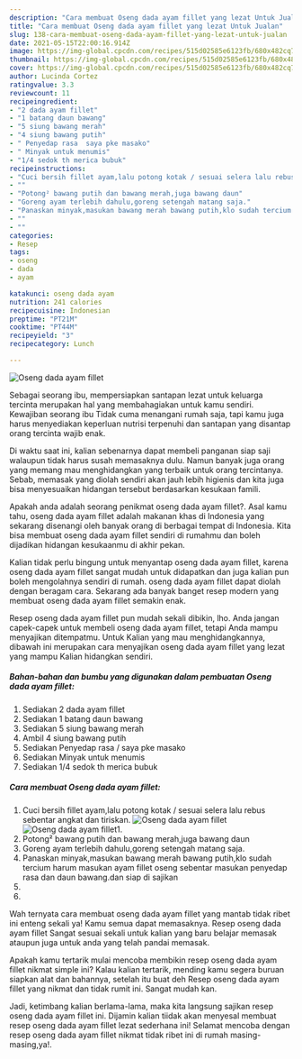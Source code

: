 ```yaml
---
description: "Cara membuat Oseng dada ayam fillet yang lezat Untuk Jualan"
title: "Cara membuat Oseng dada ayam fillet yang lezat Untuk Jualan"
slug: 138-cara-membuat-oseng-dada-ayam-fillet-yang-lezat-untuk-jualan
date: 2021-05-15T22:00:16.914Z
image: https://img-global.cpcdn.com/recipes/515d02585e6123fb/680x482cq70/oseng-dada-ayam-fillet-foto-resep-utama.jpg
thumbnail: https://img-global.cpcdn.com/recipes/515d02585e6123fb/680x482cq70/oseng-dada-ayam-fillet-foto-resep-utama.jpg
cover: https://img-global.cpcdn.com/recipes/515d02585e6123fb/680x482cq70/oseng-dada-ayam-fillet-foto-resep-utama.jpg
author: Lucinda Cortez
ratingvalue: 3.3
reviewcount: 11
recipeingredient:
- "2 dada ayam fillet"
- "1 batang daun bawang"
- "5 siung bawang merah"
- "4 siung bawang putih"
- " Penyedap rasa  saya pke masako"
- " Minyak untuk menumis"
- "1/4 sedok th merica bubuk"
recipeinstructions:
- "Cuci bersih fillet ayam,lalu potong kotak / sesuai selera lalu rebus sebentar angkat dan tiriskan."
- ""
- "Potong² bawang putih dan bawang merah,juga bawang daun"
- "Goreng ayam terlebih dahulu,goreng setengah matang saja."
- "Panaskan minyak,masukan bawang merah bawang putih,klo sudah tercium harum masukan ayam fillet oseng sebentar masukan penyedap rasa dan daun bawang.dan siap di sajikan"
- ""
- ""
categories:
- Resep
tags:
- oseng
- dada
- ayam

katakunci: oseng dada ayam 
nutrition: 241 calories
recipecuisine: Indonesian
preptime: "PT21M"
cooktime: "PT44M"
recipeyield: "3"
recipecategory: Lunch

---
```



![Oseng dada ayam fillet](https://img-global.cpcdn.com/recipes/515d02585e6123fb/680x482cq70/oseng-dada-ayam-fillet-foto-resep-utama.jpg)

Sebagai seorang ibu, mempersiapkan santapan lezat untuk keluarga tercinta merupakan hal yang membahagiakan untuk kamu sendiri. Kewajiban seorang ibu Tidak cuma menangani rumah saja, tapi kamu juga harus menyediakan keperluan nutrisi terpenuhi dan santapan yang disantap orang tercinta wajib enak.

Di waktu  saat ini, kalian sebenarnya dapat membeli panganan siap saji walaupun tidak harus susah memasaknya dulu. Namun banyak juga orang yang memang mau menghidangkan yang terbaik untuk orang tercintanya. Sebab, memasak yang diolah sendiri akan jauh lebih higienis dan kita juga bisa menyesuaikan hidangan tersebut berdasarkan kesukaan famili. 



Apakah anda adalah seorang penikmat oseng dada ayam fillet?. Asal kamu tahu, oseng dada ayam fillet adalah makanan khas di Indonesia yang sekarang disenangi oleh banyak orang di berbagai tempat di Indonesia. Kita bisa membuat oseng dada ayam fillet sendiri di rumahmu dan boleh dijadikan hidangan kesukaanmu di akhir pekan.

Kalian tidak perlu bingung untuk menyantap oseng dada ayam fillet, karena oseng dada ayam fillet sangat mudah untuk didapatkan dan juga kalian pun boleh mengolahnya sendiri di rumah. oseng dada ayam fillet dapat diolah dengan beragam cara. Sekarang ada banyak banget resep modern yang membuat oseng dada ayam fillet semakin enak.

Resep oseng dada ayam fillet pun mudah sekali dibikin, lho. Anda jangan capek-capek untuk membeli oseng dada ayam fillet, tetapi Anda mampu menyajikan ditempatmu. Untuk Kalian yang mau menghidangkannya, dibawah ini merupakan cara menyajikan oseng dada ayam fillet yang lezat yang mampu Kalian hidangkan sendiri.

<!--inarticleads1-->

##### Bahan-bahan dan bumbu yang digunakan dalam pembuatan Oseng dada ayam fillet:

1. Sediakan 2 dada ayam fillet
1. Sediakan 1 batang daun bawang
1. Sediakan 5 siung bawang merah
1. Ambil 4 siung bawang putih
1. Sediakan  Penyedap rasa / saya pke masako
1. Sediakan  Minyak untuk menumis
1. Sediakan 1/4 sedok th merica bubuk




<!--inarticleads2-->

##### Cara membuat Oseng dada ayam fillet:

1. Cuci bersih fillet ayam,lalu potong kotak / sesuai selera lalu rebus sebentar angkat dan tiriskan.
<img src="https://img-global.cpcdn.com/steps/023514d92830e859/160x128cq70/oseng-dada-ayam-fillet-langkah-memasak-1-foto.jpg" alt="Oseng dada ayam fillet"><img src="https://img-global.cpcdn.com/steps/fe51189922196607/160x128cq70/oseng-dada-ayam-fillet-langkah-memasak-1-foto.jpg" alt="Oseng dada ayam fillet">1. 
1. Potong² bawang putih dan bawang merah,juga bawang daun
1. Goreng ayam terlebih dahulu,goreng setengah matang saja.
1. Panaskan minyak,masukan bawang merah bawang putih,klo sudah tercium harum masukan ayam fillet oseng sebentar masukan penyedap rasa dan daun bawang.dan siap di sajikan
1. 
1. 




Wah ternyata cara membuat oseng dada ayam fillet yang mantab tidak ribet ini enteng sekali ya! Kamu semua dapat memasaknya. Resep oseng dada ayam fillet Sangat sesuai sekali untuk kalian yang baru belajar memasak ataupun juga untuk anda yang telah pandai memasak.

Apakah kamu tertarik mulai mencoba membikin resep oseng dada ayam fillet nikmat simple ini? Kalau kalian tertarik, mending kamu segera buruan siapkan alat dan bahannya, setelah itu buat deh Resep oseng dada ayam fillet yang nikmat dan tidak rumit ini. Sangat mudah kan. 

Jadi, ketimbang kalian berlama-lama, maka kita langsung sajikan resep oseng dada ayam fillet ini. Dijamin kalian tiidak akan menyesal membuat resep oseng dada ayam fillet lezat sederhana ini! Selamat mencoba dengan resep oseng dada ayam fillet nikmat tidak ribet ini di rumah masing-masing,ya!.

